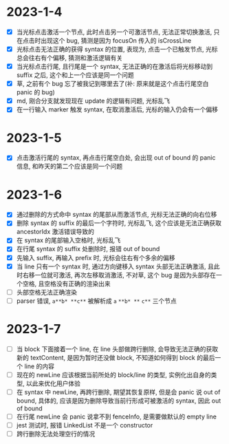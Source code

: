 # 2023-1-4

- [x] 当光标点击激活一个节点, 此时点击另一个可激活节点, 无法正常切换激活, 只在点击时出现这个 bug, 猜测是因为 focusOn 传入的 isCrossLine
- [x] 光标点击无法正确的获得 syntax 的位置, 表现为, 点击一个已触发节点, 光标总会往右有个偏移, 猜测和激活逻辑有关
- [x] 当光标点击行尾, 且行尾是一个 syntax, 无法正确的在激活后将光标移动到 suffix 之后, 这个和上一个应该是同一个问题
- [x] 草, 之前有个 bug 忘了被我记到哪里去了(补: 原来就是这个点击行尾空白 panic 的 bug)
- [x] md, 刚合分支就发现现在 update 的逻辑有问题, 光标乱飞
- [x] 在一行输入 marker 触发 syntax, 在取消激活后, 光标的输入仍会有一个偏移

# 2023-1-5

- [x] 点击激活行尾的 syntax, 再点击行尾空白处, 会出现 out of bound 的 panic 信息, 和昨天的第二个应该是同一个问题

# 2023-1-6

- [x] 通过删除的方式命中 syntax 的尾部从而激活节点, 光标无法正确的向右位移
- [x] 删除 syntax 的 suffix 的最后一个字符时, 光标乱飞, 这个应该是无法正确获取 ancestorIdx 激活错误导致的
- [x] 在 syntax 的尾部输入空格时, 光标乱飞
- [x] 在行尾 syntax 的 suffix 处删除时, 报错 out of bound
- [x] 先输入 suffix, 再输入 prefix 时, 光标会往右有个多余的偏移
- [x] 当 line 只有一个 syntax 时, 通过方向键移入 syntax 头部无法正确激活, 且此时右移一位就可激活, 再次左移取消激活, 不对草, 这个 bug 是因为头部存在一个空格, 且空格没有正确的渲染出来
- [ ] 头部空格无法正确渲染
- [ ] parser 错误, `a**b* **c**` 被解析成 `a` `**b* **` `c**` 三个节点

# 2023-1-7

- [ ] 当 block 下面接着一个 line, 在 line 头部做跨行删除, 会导致无法正确的获取新的 textContent, 是因为暂时还没做 block, 不知道如何得到 block 的最后一个 line 的内容
- [ ] 现在的 newLine 应该根据当前所处的 block/line 的类型, 实例化出自身的类型, 以此来优化用户体验
- [ ] 在 syntax 中 newLine, 再跨行删除, 期望其恢复原样, 但是会 panic 说 out of bound, 具体的, 应该是因为删除导致当前行形成可被激活的 syntax, 因此 out of bound
- [ ] 在行尾 newLine 会 panic 说拿不到 fenceInfo, 是需要做默认的 empty line
- [ ] jest 测试时, 报错 LinkedList 不是一个 constructor
- [ ] 跨行删除无法处理空行的情况
